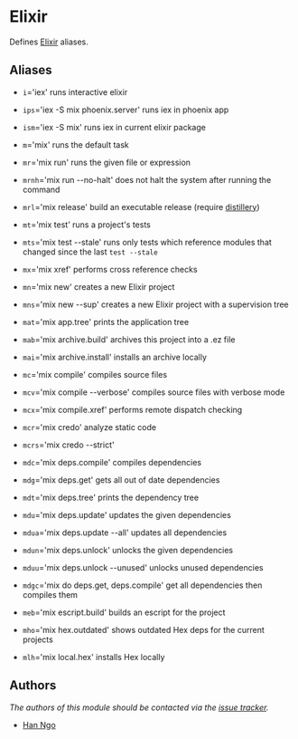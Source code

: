 Elixir
=============

Defines [Elixir][1] aliases.

Aliases
-------

 - `i`='iex' runs interactive elixir
 - `ips`='iex -S mix phoenix.server' runs iex in phoenix app
 - `ism`='iex -S mix' runs iex in current elixir package

 - `m`='mix' runs the default task
 - `mr`='mix run' runs the given file or expression
 - `mrnh`='mix run --no-halt' does not halt the system after running the command
 - `mrl`='mix release' build an executable release (require [distillery](https://github.com/bitwalker/distillery))
 - `mt`='mix test' runs a project's tests
 - `mts`='mix test --stale' runs only tests which reference modules that changed since the last `test --stale`
 - `mx`='mix xref' performs cross reference checks

 - `mn`='mix new' creates a new Elixir project
 - `mns`='mix new --sup' creates a new Elixir project with a supervision tree
 - `mat`='mix app.tree' prints the application tree

 - `mab`='mix archive.build' archives this project into a .ez file
 - `mai`='mix archive.install' installs an archive locally

 - `mc`='mix compile' compiles source files
 - `mcv`='mix compile --verbose' compiles source files with verbose mode
 - `mcx`='mix compile.xref' performs remote dispatch checking

 - `mcr`='mix credo' analyze static code
 - `mcrs`='mix credo --strict'

 - `mdc`='mix deps.compile' compiles dependencies
 - `mdg`='mix deps.get' gets all out of date dependencies
 - `mdt`='mix deps.tree' prints the dependency tree
 - `mdu`='mix deps.update' updates the given dependencies
 - `mdua`='mix deps.update --all' updates all dependencies
 - `mdun`='mix deps.unlock' unlocks the given dependencies
 - `mduu`='mix deps.unlock --unused' unlocks unused dependencies
 - `mdgc`='mix do deps.get, deps.compile' get all dependencies then compiles them

 - `meb`='mix escript.build' builds an escript for the project
 - `mho`='mix hex.outdated' shows outdated Hex deps for the current projects
 - `mlh`='mix local.hex' installs Hex locally

Authors
-------

*The authors of this module should be contacted via the [issue tracker][2].*

  - [Han Ngo](https://github.com/tieubao)


[1]: https://elixir-lang.org
[2]: https://github.com/sorin-ionescu/prezto/issues
